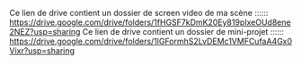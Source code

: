 Ce lien de drive contient un dossier de screen video de ma scène ::::::
https://drive.google.com/drive/folders/1fHGSF7kDmK20Ey819pIxeOUd8ene2NEZ?usp=sharing
Ce lien de drive contient un dossier de mini-projet  ::::::
https://drive.google.com/drive/folders/1lGFormhS2LvDEMc1VMFCufaA4Gx0Vixr?usp=sharing
